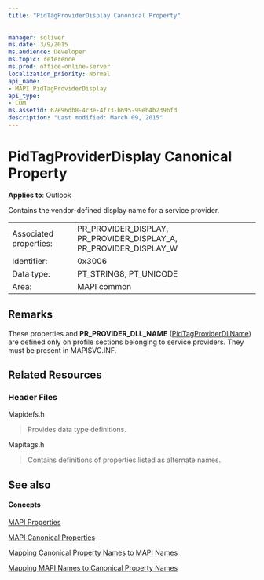 ```yaml
---
title: "PidTagProviderDisplay Canonical Property"
 
 
manager: soliver
ms.date: 3/9/2015
ms.audience: Developer
ms.topic: reference
ms.prod: office-online-server
localization_priority: Normal
api_name:
- MAPI.PidTagProviderDisplay
api_type:
- COM
ms.assetid: 62e96db8-4c3e-4f73-b695-99eb4b2396fd
description: "Last modified: March 09, 2015"
---
```


# PidTagProviderDisplay Canonical Property

  
  
**Applies to**: Outlook 
  
Contains the vendor-defined display name for a service provider.
  
|||
|:-----|:-----|
|Associated properties:  <br/> |PR_PROVIDER_DISPLAY, PR_PROVIDER_DISPLAY_A, PR_PROVIDER_DISPLAY_W  <br/> |
|Identifier:  <br/> |0x3006  <br/> |
|Data type:  <br/> |PT_STRING8, PT_UNICODE  <br/> |
|Area:  <br/> |MAPI common  <br/> |
   
## Remarks

These properties and **PR_PROVIDER_DLL_NAME** ([PidTagProviderDllName](pidtagproviderdllname-canonical-property.md)) are defined only on profile sections belonging to service providers. They must be present in MAPISVC.INF.
  
## Related Resources

### Header Files

Mapidefs.h
  
> Provides data type definitions.
    
Mapitags.h
  
> Contains definitions of properties listed as alternate names.
    
## See also

#### Concepts

[MAPI Properties](mapi-properties.md)
  
[MAPI Canonical Properties](mapi-canonical-properties.md)
  
[Mapping Canonical Property Names to MAPI Names](mapping-canonical-property-names-to-mapi-names.md)
  
[Mapping MAPI Names to Canonical Property Names](mapping-mapi-names-to-canonical-property-names.md)

